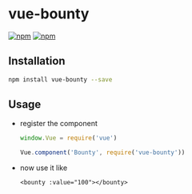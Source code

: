 # vue-bounty

[![npm](https://img.shields.io/npm/v/vue-bounty.svg?style=for-the-badge)](https://www.npmjs.com/package/vue-bounty) [![npm](https://img.shields.io/npm/dt/vue-bounty.svg?style=for-the-badge)](https://www.npmjs.com/package/vue-bounty)

## Installation

```bash
npm install vue-bounty --save
```

## Usage

- register the component

    ```js
    window.Vue = require('vue')

    Vue.component('Bounty', require('vue-bounty'))
    ```

- now use it like

    ```vue
    <bounty :value="100"></bounty>
    ```